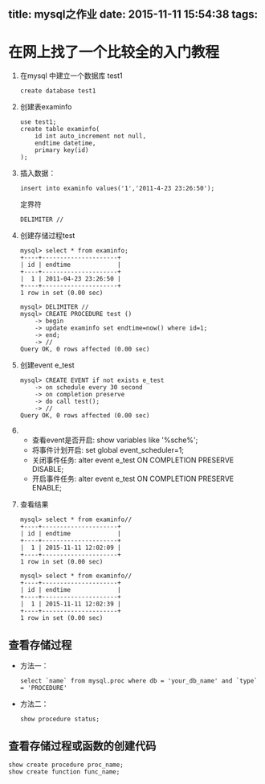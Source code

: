 title: mysql之作业
date: 2015-11-11 15:54:38
tags:
---
在网上找了一个比较全的入门教程
========================

1. 在mysql 中建立一个数据库 test1 

	```
	create database test1 
	```
2. 创建表examinfo 

	```
	use test1;
	create table examinfo( 
		id int auto_increment not null, 
		endtime datetime, 
		primary key(id) 
	); 
	```

3. 插入数据： 

	```
	insert into examinfo values('1','2011-4-23 23:26:50'); 
	```

	定界符
	```
	DELIMITER //
	```
4. 创建存储过程test 

	```
	mysql> select * from examinfo;
	+----+---------------------+
	| id | endtime             |
	+----+---------------------+
	|  1 | 2011-04-23 23:26:50 |
	+----+---------------------+
	1 row in set (0.00 sec)
	
	mysql> DELIMITER //
	mysql> CREATE PROCEDURE test () 
	    -> begin
	    -> update examinfo set endtime=now() where id=1;
	    -> end;
	    -> //
	Query OK, 0 rows affected (0.00 sec)
	```

5. 创建event e_test 
	```
	mysql> CREATE EVENT if not exists e_test 
	    -> on schedule every 30 second 
	    -> on completion preserve 
	    -> do call test(); 
	    -> //
	Query OK, 0 rows affected (0.00 sec)
	
	```


6.
	-	查看event是否开启: show variables like '%sche%'; 
	-	将事件计划开启: set global event_scheduler=1; 
	-	关闭事件任务: alter event e_test ON COMPLETION PRESERVE DISABLE; 
	-	开启事件任务: alter event e_test ON COMPLETION PRESERVE ENABLE; 

7. 查看结果

	```
	mysql> select * from examinfo//
	+----+---------------------+
	| id | endtime             |
	+----+---------------------+
	|  1 | 2015-11-11 12:02:09 |
	+----+---------------------+
	1 row in set (0.00 sec)
	
	mysql> select * from examinfo//
	+----+---------------------+
	| id | endtime             |
	+----+---------------------+
	|  1 | 2015-11-11 12:02:39 |
	+----+---------------------+
	1 row in set (0.00 sec)
	
	```

查看存储过程
-------------
*	方法一：
	```
	select `name` from mysql.proc where db = 'your_db_name' and `type` = 'PROCEDURE'
	```
*	方法二：
	```
	show procedure status;
	```

查看存储过程或函数的创建代码
-------------
```
show create procedure proc_name;
show create function func_name;
```